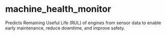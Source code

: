 # machine_health_monitor
Predicts Remaining Useful Life (RUL) of engines from sensor data to enable early maintenance, reduce downtime, and improve safety.
